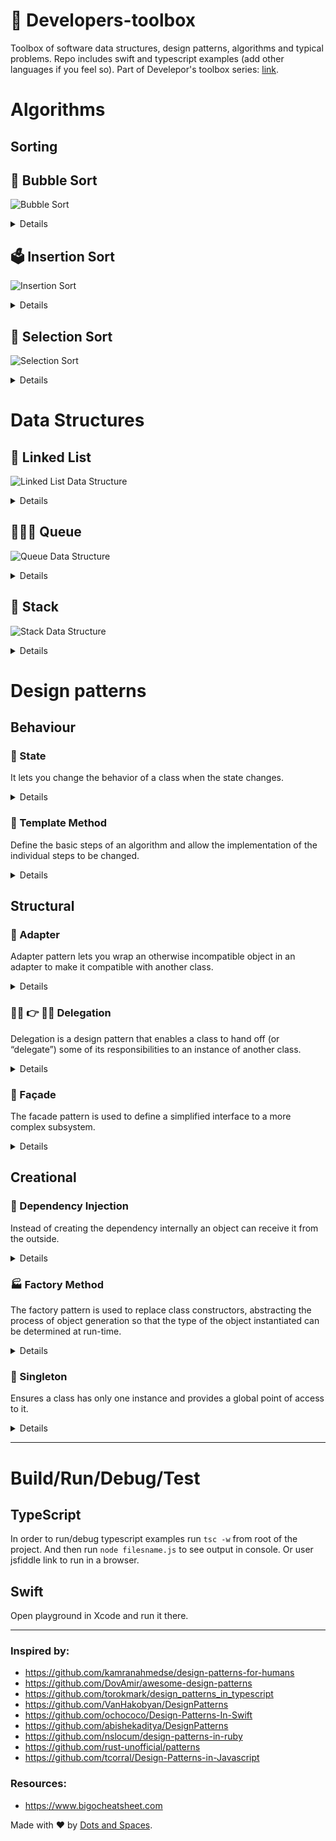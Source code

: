 # 🧰 Developers-toolbox
Toolbox of software data structures, design patterns, algorithms and typical problems. Repo includes swift and typescript examples (add other languages if you feel so). Part of Develepor's toolbox series: [link](https://medium.com/dots-and-spaces).

# Algorithms

## Sorting

## 🛁 Bubble Sort

![Bubble Sort](https://upload.wikimedia.org/wikipedia/commons/c/c8/Bubble-sort-example-300px.gif "Bubble Sort")

<details>

[Wikipedia says](https://en.wikipedia.org/wiki/Bubble_sort):
> Bubble sort, sometimes referred to as sinking sort, is a simple sorting algorithm that repeatedly steps through the list, compares adjacent elements and swaps them if they are in the wrong order. The pass through the list is repeated until the list is sorted. The algorithm, which is a comparison sort, is named for the way smaller or larger elements "bubble" to the top of the list. Although the algorithm is simple, it is too slow and impractical for most problems even when compared to insertion sort. Bubble sort can be practical if the input is in mostly sorted order with some out-of-order elements nearly in position.

| Algorithm     | Time Complexity |         |           | Space Complexity |
|               | Best            | Average | Worst     | Worst            |
| ------------- |----------------:| -------:|----------:|-----------------:|
| Bubble Sort   | Θ(n)            | Θ(n^2)  | Θ(n^2)    | Θ(1        )     |

### Swift

**Example:**
```swift
func bubbleSort(numbers: [Int]) -> [Int] {
    var sortedNumbers = numbers

    for i in 0..<sortedNumbers.count {
        for j in 1..<sortedNumbers.count-i {
            if sortedNumbers[j - 1] > sortedNumbers[j] {
                sortedNumbers.swapAt(j - 1, j)
            }
        }
    }

    return sortedNumbers
}

let numbers = [5, 15, 14, 1, 26, 0, 99]
print(bubbleSort(numbers: numbers))
```

#### Output:
```
[0, 1, 5, 14, 15, 26, 99]
```

### TypeScript
**Example:**
[jsfiddle link](https://jsfiddle.net/5nfo4ugt/)

```typescript
function bubbleSort(numbers: number[]): number[] {
    let sortedNumbers = numbers;

    for (let i = 0; i < sortedNumbers.length; i++) {
        for (let j = 1; j < sortedNumbers.length; j++) {
            if (sortedNumbers[j - 1] > sortedNumbers[j]) {
                const temp = sortedNumbers[j - 1];
                sortedNumbers[j - 1] = sortedNumbers[j];
                sortedNumbers[j] = temp;
            }
        }
    }

    return sortedNumbers;
}

const numbers = [5, 15, 14, 1, 26, 0, 99]
console.log(bubbleSort(numbers));
```

#### Output:
```
[ 0, 1, 5, 14, 15, 26, 99 ]
```

</details>

## 🗳️ Insertion Sort

![Insertion Sort](https://upload.wikimedia.org/wikipedia/commons/0/0f/Insertion-sort-example-300px.gif "Insertion Sort")

<details>

[Wikipedia says](https://en.wikipedia.org/wiki/Insertion_sort):
> Insertion sort is a simple sorting algorithm that is relatively efficient for small lists and mostly sorted lists, and is often used as part of more sophisticated algorithms. It works by taking elements from the list one by one and inserting them in their correct position into a new sorted list similar to how we put money in out wallet. In arrays, the new list and the remaining elements can share the array's space, but insertion is expensive, requiring shifting all following elements over by one. Shellsort (see below) is a variant of insertion sort that is more efficient for larger lists.

| Algorithm      | Time Complexity |          |           | Space Complexity |
|                | Best            | Average  | Worst     | Worst            |
| -------------- |----------------:| --------:|----------:|-----------------:|
| Insertion Sort | Ω(n)            | Θ(n^2)   | Θ(n^2)    | Θ(1        )     |

### Swift

**Example:**
```swift
func insertionSort(numbers: [Int]) -> [Int] {
    var sortedNumbers = numbers

    for i in 0..<sortedNumbers.count {
        let val = sortedNumbers[i]

        for j in 0..<i {
            if sortedNumbers[j] > sortedNumbers[i] {
                sortedNumbers.remove(at: i)
                sortedNumbers.insert(val, at: j)
            }
        }
    }

    return sortedNumbers
}

let numbers = [5, 15, 14, 1, 26, 0, 99]

print(insertionSort(numbers: numbers))
```

#### Output:
```
[0, 1, 5, 14, 15, 26, 99]
```

### TypeScript
**Example:**
[jsfiddle link](https://jsfiddle.net/1gj3bd87/)

```typescript
function insertionSort(numbers: number[]): number[] {
    let sortedNumbers = numbers;

    for (let i = 1; i < sortedNumbers.length; i++) {
        let value = sortedNumbers[i];
        let position = i;

        while(position > 0 && sortedNumbers[position - 1] > value) {
            numbers[position] = numbers[position - 1];
            position -= 1;
        }

        numbers[position] = value;
    }

    return sortedNumbers;
}

const unsortedArray = [5, 15, 14, 1, 26, 0, 99];
console.log(insertionSort(unsortedArray));
```

#### Output:
```
[ 0, 1, 5, 14, 15, 26, 99 ]
```

</details>

## 🔘 Selection Sort

![Selection Sort](https://upload.wikimedia.org/wikipedia/commons/9/94/Selection-Sort-Animation.gif "Selection Sort")

<details>

[Wikipedia says](https://en.wikipedia.org/wiki/Selection_sort):
> Selection sort is an in-place comparison sort. It has O(n2) complexity, making it inefficient on large lists, and generally performs worse than the similar insertion sort. Selection sort is noted for its simplicity, and also has performance advantages over more complicated algorithms in certain situations.

> The algorithm finds the minimum value, swaps it with the value in the first position, and repeats these steps for the remainder of the list. It does no more than n swaps, and thus is useful where swapping is very expensive.

| Algorithm      | Time Complexity |         |           | Space Complexity |
|                | Best            | Average | Worst     | Worst            |
| -------------- |----------------:| -------:|----------:|-----------------:|
| Selection sort | Ω(n^2)          | Θ(n^2)  | Θ(n^2)    | Θ(1        )     |

### Swift

**Example:**
```swift
func selectionSort(numbers: [Int]) -> [Int] {
    var sortedNumbers = numbers

    for i in 0..<sortedNumbers.count-1 {
        var minIndex = i
        for j in i..<sortedNumbers.count {
            if sortedNumbers[j] < sortedNumbers[minIndex] {
                minIndex = j
            }
        }

        let temp = sortedNumbers[minIndex]
        sortedNumbers[minIndex] = sortedNumbers[i]
        sortedNumbers[i] = temp
    }

    return sortedNumbers
}

let numbers = [5, 15, 14, 1, 26, 0, 99]

print(selectionSort(numbers: numbers))
```

#### Output:
```
[0, 1, 5, 14, 15, 26, 99]
```

### TypeScript
**Example:**
[jsfiddle link](https://jsfiddle.net/oe2cm1fn/)

```typescript
function selectionSort(numbers: number[]): number[] {
    let sortedNumbers = numbers;

    for (let i = 0; i < sortedNumbers.length - 1; i++) {
        let minValueIndex = i;

        for (let j = i + 1; j < sortedNumbers.length; j++) {
            if (sortedNumbers[j] < sortedNumbers[minValueIndex]) {
                minValueIndex = j;
            }
        }
            const temp = sortedNumbers[minValueIndex];
            sortedNumbers[minValueIndex] = sortedNumbers[i];
            sortedNumbers[i] = temp;
    }

    return sortedNumbers;
}

const unsortedArray = [5, 15, 14, 1, 26, 0, 99];
console.log(selectionSort(unsortedArray));
```

#### Output:
```
[ 0, 1, 5, 14, 15, 26, 99 ]
```

</details>


# Data Structures
## 🔗 Linked List

![Linked List Data Structure](https://upload.wikimedia.org/wikipedia/commons/thumb/6/6d/Singly-linked-list.svg/408px-Singly-linked-list.svg.png "Linked List Data Structure")

<details>

[Wikipedia says](https://en.wikipedia.org/wiki/Linked_list):
> In computer science, a Linked list is a linear collection of data elements, whose order is not given by their physical placement in memory. Instead, each element points to the next. It is a data structure consisting of a collection of nodes which together represent a sequence. In its most basic form, each node contains: data, and a reference (in other words, a link) to the next node in the sequence. This structure allows for efficient insertion or removal of elements from any position in the sequence during iteration

| Data Structure     | Time Complexity |        |           |          |        |         |           |          | Space Complexity |
| ------------------ |----------------:| ------:|----------:|---------:|-------:|--------:|----------:|---------:|-----------------:|
|                    | Average         |        |           |          | Worst  |         |           |          | Worst            |
|                    | Access          | Search | Insertion | Deletion | Access | Search  | Insertion | Deletion |                  |
| Singly-Linked List | Θ(n)            | Θ(n)   | Θ(1)      | Θ(1)     | O(n)   | O(n)    | O(1)      | O(1)     | O(n)             |
| Doubly-Linked List | Θ(n)            | Θ(n)   | Θ(1)      | Θ(1)     | O(n)   | O(n)    | O(1)      | O(1)     | O(n)             |

### Real world example
> Consider the history section of web browsers, where it creates a linked list of web-pages visited, so that when you check history (traversal of a list) or press back button, the previous node's data is fetched.

> Another real life example could a be queue/line of persons standing for food in mess, insertion is done at one end and deletion at other. And these operations happen frequent. dynamic queues / stacks are efficiently implemented using linked lists.

### Swift

**Example:**
```swift
class Node {
    var value: Int?
    var next: Node?
}

class LinkedList {
    var head: Node?

    func insert(value: Int) {
        print("Inserting: \(value)")

        if var iteratingHead = self.head {
            while(iteratingHead.next != nil) {
                iteratingHead = iteratingHead.next!
            }

            iteratingHead.next = Node()
            iteratingHead.next?.value = value
        }
        else {
            self.head = Node()
            self.head?.value = value
        }
    }

    func remove(value: Int) {
        print("Removing: \(value)")

        if var iteratingHead = self.head {
            var lastNode = self.head!
            while(iteratingHead.value != value && iteratingHead.next != nil) {
                lastNode = iteratingHead
                iteratingHead = iteratingHead.next!
            }

            if iteratingHead.value == value {
                if iteratingHead.next != nil {
                    lastNode.value = nil
                    lastNode.next = iteratingHead.next
                }
                else {
                    lastNode.next = nil
                }
            }
        }
        else {
            print("It looks like list is not initilezed yet.")
        }
    }

    func printAll() {
        print("Printing values:")

        if var iteratingHead = head {
            while(iteratingHead.next != nil) {
                print(iteratingHead.value ?? 0)

                iteratingHead = iteratingHead.next!
            }

            print(iteratingHead.value ?? 0)
        } else {
            print("List is empty.")
        }

        print("---")
    }
}

var list = LinkedList()
list.printAll()

list.insert(value: 22)
list.insert(value: 33)
list.insert(value: 44)
list.insert(value: 55)
list.insert(value: 66)

list.printAll()

list.remove(value: 33)
list.remove(value: 66)

list.printAll()

list.remove(value: 22)
list.remove(value: 44)
list.remove(value: 55)
list.remove(value: 66)

list.printAll()

```

#### Output:
```
Printing values:
List is empty.
---
Inserting: 22
Inserting: 33
Inserting: 44
Inserting: 55
Inserting: 66
Printing values:
22
33
44
55
66
---
Removing: 33
Removing: 66
Printing values:
44
55
66
---
Removing: 22
Removing: 44
Removing: 55
Removing: 66
Printing values:
---
```

### TypeScript
**Example:**
[jsfiddle link](https://jsfiddle.net/Lvxj67hz/)

```typescript
class LinkedListNode {
    public value: number;
    public next: LinkedListNode;
}

class LinkedList {
    public head: LinkedListNode;

    public insert(value: number): void {
        console.log(`Inserting: ${value}`);

        let iteratingHead = this.head;

        if (iteratingHead != null) {
            while (iteratingHead.next != null) {
                iteratingHead = iteratingHead.next;
            }

            iteratingHead.next = new LinkedListNode();
            iteratingHead.next.value = value;
        } else {
            this.head = new LinkedListNode();
            this.head.value = value;
        }
    }

    public remove(value: number): void {
        console.log(`Removing: ${value}`);

        let iteratingHead = this.head;

        if (iteratingHead != null) {
            let lastNode = iteratingHead;

            while (iteratingHead.next != null && iteratingHead.next.value === value) {
                lastNode = iteratingHead;
                iteratingHead = iteratingHead.next;
            }

            if (iteratingHead.value === value) {
                if (iteratingHead.next != null) {
                    lastNode.value = null;
                    lastNode.next = iteratingHead.next;
                } else {
                    lastNode.next = null;
                }
            }
        } else {
            console.log("It looks like list is not initilezed yet.");
        }
    }

    public printAll(): void {
        console.log("Printing values:");

        let iteratingHead = this.head;

        if (iteratingHead != null) {
            while (iteratingHead.next != null) {
                if (iteratingHead.value != null) {
                    console.log(iteratingHead.value);
                }

                iteratingHead = iteratingHead.next;
            }

            if (iteratingHead.value != null) {
                console.log(iteratingHead.value);
            }
        } else {
            console.log("List is empty.");
        }

        console.log("---");
    }
}

const list = new LinkedList();
list.printAll();

list.insert(22);
list.insert(33);
list.insert(44);
list.insert(55);
list.insert(66);

list.printAll();

list.remove(33);
list.remove(66);

list.printAll();

list.remove(22);
list.remove(44);
list.remove(55);
list.remove(66);

list.printAll();
```

#### Output:
```
Printing values:
List is empty.
---
Inserting: 22
Inserting: 33
Inserting: 44
Inserting: 55
Inserting: 66
Printing values:
22
33
44
55
66
---
Removing: 33
Removing: 66
Printing values:
44
55
66
---
Removing: 22
Removing: 44
Removing: 55
Removing: 66
Printing values:
---
```

</details>

## 🐜🐜🐜 Queue

![Queue Data Structure](https://upload.wikimedia.org/wikipedia/commons/thumb/5/52/Data_Queue.svg/300px-Data_Queue.svg.png "Queue Data Structure")

<details>

[Wikipedia says](https://en.wikipedia.org/wiki/Queue_(abstract_data_type)):
> In computer science, a queue is a collection in which the entities in the collection are kept in order and the principal (or only) operations on the collection are the addition of entities to the rear terminal position, known as enqueue, and removal of entities from the front terminal position, known as dequeue. This makes the queue a First-In-First-Out (FIFO) data structure. In a FIFO data structure, the first element added to the queue will be the first one to be removed. This is equivalent to the requirement that once a new element is added, all elements that were added before have to be removed before the new element can be removed. Often a peek or front operation is also entered, returning the value of the front element without dequeuing it. A queue is an example of a linear data structure, or more abstractly a sequential collection.

| Data Structure     | Time Complexity |        |           |          |        |         |           |          | Space Complexity |
| ------------------ |----------------:| ------:|----------:|---------:|-------:|--------:|----------:|---------:|-----------------:|
|                    | Average         |        |           |          | Worst  |         |           |          | Worst            |
|                    | Access          | Search | Insertion | Deletion | Access | Search  | Insertion | Deletion |                  |
| Queue                | Θ(n)          | Θ(n)   | Θ(1)      | Θ(1)     | O(n)   | O(n)    | O(1)      | O(1)     | O(n)             |

### Real world example
> Ticket counter line where people who come first will get his ticket first.

> Key press sequence in keyboard.

### Swift

**Example:**
```swift
import Foundation

class QNode {
    var value: Int?
    var next: QNode?
}

class Queue {
    var head: QNode?
    var tail: QNode?

    func enqueue(value: Int) {
        print("Enqueing: \(value)")

        let node = QNode()
        node.value = value

        if tail == nil && head == nil {
            head = node
            tail = node
        } else {
            tail?.next = node
            tail = node
        }

//        OR
//        if tail == nil {
//            tail = node
//
//            if head == nil {
//                head = tail
//            }
//        }
//        else {
//            tail?.next = node
//            tail = node
//        }
    }

    func dequeue() -> Int? {
        print("Dequeing")

        if let iteratingHead = head {
            head = iteratingHead.next

            if iteratingHead.next == nil {
                tail = nil
            }

            return iteratingHead.value
        }
        else {
            print("It looks like queue is not initilezed yet.")
            return nil
        }
    }

    func printAll() {
        print("Printing values:")

        if var iteratingHead = self.head {
            while iteratingHead.next != nil {
                print(iteratingHead.value ?? 0)
                iteratingHead = iteratingHead.next!
            }
            print(iteratingHead.value ?? 0)
        } else {
            print("Queue is empty.")
        }

        print("---")
    }
}

let q = Queue()
q.enqueue(value: 11)
q.enqueue(value: 22)
q.enqueue(value: 33)
q.enqueue(value: 44)
q.enqueue(value: 55)

q.printAll()

q.dequeue()
q.dequeue()

q.printAll()

q.dequeue()
q.dequeue()
q.dequeue()
q.dequeue()

q.printAll()
```

#### Output:
```
Enqueing: 11
Enqueing: 22
Enqueing: 33
Enqueing: 44
Enqueing: 55
Printing values:
11
22
33
44
55
---
Dequeing
Dequeing
Printing values:
33
44
55
---
Dequeing
Dequeing
Dequeing
Dequeing
It looks like queue is not initilezed yet.
Printing values:
Queue is empty.
---
```

### TypeScript
**Example:**
[jsfiddle link](https://jsfiddle.net/2u6xk3hz/)

```typescript
class QNode {
    public value: number;
    public next: QNode;
}

class Queue {
    public head: QNode;
    public tail: QNode;

    public enqueue(value: number): void {
        console.log(`Enqueing: ${value}`)

        const node = new QNode();
        node.value = value;

        if (this.tail == null && this.head == null) {
            this.head = node;
            this.tail = node;
        } else {
            this.tail.next = node;
            this.tail = node;
        }
    }

    public dequeue(): number {
        console.log("Dequeing");

        let iteratingHead = this.head;

        if (iteratingHead != null) {
            this.head = iteratingHead.next;

            if (iteratingHead.next == null) {
                this.tail = null;
            }

            return iteratingHead.value;
        } else {
            console.log("It looks like queue is not initilezed yet.");
            return 0;
        }
    }

    public printAll(): void {
        console.log("Printing values:");

        let iteratingHead = this.head;

        if (iteratingHead != null) {
            while (iteratingHead.next != null) {
                if (iteratingHead.value != null) {
                    console.log(iteratingHead.value);
                }

                iteratingHead = iteratingHead.next;
            }

            if (iteratingHead.value != null) {
                console.log(iteratingHead.value);
            }
        } else {
            console.log("Queue is empty.");
        }

        console.log("---");
    }
}

let q = new Queue();
q.enqueue(11);
q.enqueue(22);
q.enqueue(33);
q.enqueue(44);
q.enqueue(55);

q.printAll();

q.dequeue();
q.dequeue();

q.printAll();

q.dequeue();
q.dequeue();
q.dequeue();
q.dequeue();

q.printAll();
```

#### Output:
```
Enqueing: 11
Enqueing: 22
Enqueing: 33
Enqueing: 44
Enqueing: 55
Printing values:
11
22
33
44
55
---
Dequeing
Dequeing
Printing values:
33
44
55
---
Dequeing
Dequeing
Dequeing
Dequeing
It looks like queue is not initilezed yet.
Printing values:
Queue is empty.
---
```

</details>

## 🥞 Stack

![Stack Data Structure](https://upload.wikimedia.org/wikipedia/commons/thumb/b/b4/Lifo_stack.png/350px-Lifo_stack.png "Stack Data Structure")

<details>

[Wikipedia says](https://en.wikipedia.org/wiki/Stack_(abstract_data_type)):
> In computer science, a stack is an abstract data type that serves as a collection of elements, with two principal operations:
> - push, which adds an element to the collection, and
> - pop, which removes the most recently added element that was not yet removed.

> The order in which elements come off a stack gives rise to its alternative name, LIFO (last in, first out). Additionally, a peek operation may give access to the top without modifying the stack. The name "stack" for this type of structure comes from the analogy to a set of physical items stacked on top of each other, which makes it easy to take an item off the top of the stack, while getting to an item deeper in the stack may require taking off multiple other items first.

> Considered as a linear data structure, or more abstractly a sequential collection, the push and pop operations occur only at one end of the structure, referred to as the top of the stack. This makes it possible to implement a stack as a singly linked list and a pointer to the top element. A stack may be implemented to have a bounded capacity. If the stack is full and does not contain enough space to accept an entity to be pushed, the stack is then considered to be in an overflow state. The pop operation removes an item from the top of the stack.

| Data Structure     | Time Complexity |        |           |          |        |         |           |          | Space Complexity |
| ------------------ |----------------:| ------:|----------:|---------:|-------:|--------:|----------:|---------:|-----------------:|
|                    | Average         |        |           |          | Worst  |         |           |          | Worst            |
|                    | Access          | Search | Insertion | Deletion | Access | Search  | Insertion | Deletion |                  |
| Stack              | Θ(n)            | Θ(n)   | Θ(1)      | Θ(1)     | O(n)   | O(n)    | O(1)      | O(1)     | O(n)             |

### Real world example
> ?

### Swift

**Example:**
```swift
class Stack {
    var stackArray = [String]()

    func push(val: String) {
        self.stackArray.append(val)
    }

    func pop() -> String? {
        if self.stackArray.last != nil {
            return self.stackArray.removeLast()
        }
        else{
            return "Stack is empty."
        }
    }

    func printValues() {
        print(stackArray)
    }
}

let stack = Stack()
stack.push(val: "1")
stack.push(val: "2")
stack.push(val: "2")
stack.push(val: "2")
stack.push(val: "3")
stack.push(val: "2")
stack.push(val: "1")

stack.printValues()

print(stack.pop() as Any)
print(stack.pop() as Any)

stack.printValues()

print(stack.pop() as Any)
print(stack.pop() as Any)
print(stack.pop() as Any)
print(stack.pop() as Any)
print(stack.pop() as Any)
print(stack.pop() as Any)

```

#### Output:
```
["1", "2", "2", "2", "3", "2", "1"]
Optional("1")
Optional("2")
["1", "2", "2", "2", "3"]
Optional("3")
Optional("2")
Optional("2")
Optional("2")
Optional("1")
Optional("Stack is empty.")
```

### TypeScript
**Example:**
[jsfiddle link](https://jsfiddle.net/z40huejy/)

```typescript
class Stack {
    private stackArray: string[] = [];

    public push(val: string): void {
        this.stackArray.push(val);
    }

    public pop(): string {
        if (this.stackArray.length !== 0) {
            return this.stackArray.splice(this.stackArray.length-1, 1)[0];
        }
        else{
            return "Stack is empty";
        }
    }

    public printValues(): void {
        console.log(this.stackArray);
    }
}

let stack = new Stack();
stack.push("1");
stack.push("2");
stack.push("2");
stack.push("2");
stack.push("3");
stack.push("2");
stack.push("1");

stack.printValues();

console.log(stack.pop());
console.log(stack.pop());

stack.printValues();

console.log(stack.pop());
console.log(stack.pop());
console.log(stack.pop());
console.log(stack.pop());
console.log(stack.pop());
console.log(stack.pop());
```

#### Output:
```
[ '1', '2', '2', '2', '3', '2', '1' ]
1
2
[ '1', '2', '2', '2', '3' ]
3
2
2
2
1
Stack is empty
```

</details>

# Design patterns

## Behaviour

### 💢 State

It lets you change the behavior of a class when the state changes.

<details>

[Wikipedia says](https://en.wikipedia.org/wiki/State_pattern):
> The state pattern is a behavioral software design pattern that allows an object to alter its behavior when its internal state changes. This pattern is close to the concept of finite-state machines. The state pattern can be interpreted as a strategy pattern, which is able to switch a strategy through invocations of methods defined in the pattern's interface.

#### Real world example
> Imagine you are using some drawing application, you choose the paint brush to draw. Now the brush changes its behavior based on the selected color i.e. if you have chosen red color it will draw in red, if blue then it will be in blue etc.

#### Demo example
> Authorization system that depending on the state will have user as authorized or unauthorized.

##### Swift
```swift
final class Context {
    private var state: State = UnauthorizedState()

    var isAuthorized: Bool {
        get {
            return state.isAuthorized(context: self)
        }
    }

    var userId: String? {
        get {
            return state.userId(context: self)
        }
    }

    func changeStateToAuthorized(userId: String) {
        state = AuthorizedState(userId: userId)
    }

    func changeStateToUnauthorized() {
        state = UnauthorizedState()
    }

    func printAuthorizationStatus() {
        print("Is user authorized: \(userContext.isAuthorized). User id is: \(String(describing: userContext.userId)).")
    }
}

protocol State {
    func isAuthorized(context: Context) -> Bool
    func userId(context: Context) -> String?
}

class UnauthorizedState: State {
    func isAuthorized(context: Context) -> Bool {
        return false
    }

    func userId(context: Context) -> String? {
        return nil
    }
}

class AuthorizedState: State {
    let userId: String

    init(userId: String) {
        self.userId = userId
    }

    func isAuthorized(context: Context) -> Bool {
        return true
    }

    func userId(context: Context) -> String? {
        return userId
    }
}

let userContext = Context()
// initial state
userContext.printAuthorizationStatus()

// authorizing as admin
userContext.changeStateToAuthorized(userId: "admin")

// now logged in as "admin"
userContext.printAuthorizationStatus()

// unauthorizing
userContext.changeStateToUnauthorized()

// now logged out
userContext.printAuthorizationStatus()

```
##### Output:
```
Is user authorized: false. User id is: nil.
Is user authorized: true. User id is: Optional("admin").
Is user authorized: false. User id is: nil.
```

#### TypeScript
[jsfiddle link](https://jsfiddle.net/oksdv734/)
```typescript
class Context {
    private state: State = new UnauthorizedState();

    private _isAuthorized: boolean;

    get isAuthorized(): boolean {
        return this.state.isAuthorized(this);
    }

    private _userId: string;

    get userId(): string {
        return this.state.getUserId(this);
    }

    public changeStateToAuthorized(userId: string) {
        this.state = new AuthorizedState(userId);
    }

    public changeStateToUnauthorized() {
        this.state = new UnauthorizedState();
    }

    public printAuthorizationStatus() {
        console.log(`Is user authorized: ${this.isAuthorized}. User id is: ${this.userId}.`);
    }
}

interface State {
    isAuthorized(context: Context): boolean;
    getUserId(context: Context): string;
}

class UnauthorizedState implements State {
    public isAuthorized(context: Context): boolean {
        return false;
    }

    public getUserId(context: Context): string {
        return `nil`;
    }
}

class AuthorizedState implements State {
    private userId: string;

    constructor(userId: string) {
        this.userId = userId
    }

    public isAuthorized(context: Context): boolean {
        return true;
    }

    public getUserId(context: Context): string {
        return this.userId;
    }
}

let userContext = new Context();
// initial state
userContext.printAuthorizationStatus();

// authorizing as admin
userContext.changeStateToAuthorized("admin");

// now logged in as "admin"
userContext.printAuthorizationStatus();

// unauthorizing
userContext.changeStateToUnauthorized();

// now logged out
userContext.printAuthorizationStatus();
```
##### Output:
```
Is user authorized: false. User id is: nil.
Is user authorized: true. User id is: admin.
Is user authorized: false. User id is: nil.
```

</details>

### 📒 Template Method

Define the basic steps of an algorithm and allow the implementation of the individual steps to be changed.

<details>

[Wikipedia says](https://en.wikipedia.org/wiki/Template_method_pattern):
> The template method is a method in a superclass, usually an abstract superclass, and defines the skeleton of an operation in terms of a number of high-level steps. These steps are themselves implemented by additional helper methods in the same class as the template method. The helper methods may be either abstract methods, for which case subclasses are required to provide concrete implementations, or hook methods, which have empty bodies in the superclass. Subclasses can (but are not required to) customize the operation by overriding the hook methods. The intent of the template method is to define the overall structure of the operation, while allowing subclasses to refine, or redefine, certain steps.

#### Real world example
> Suppose we are getting some house built. The steps for building might look like: Prepare the base of house -> Build the walls ->  Add roof ->  Add other floors.

#### Demo example
> A flag drawing application: where skeleton class knows how abstractly to draw a 3 color flags, and subclasses know detailed line drawing implementation.

##### Swift
```swift
// Define a template method that contains a skeleton of some algorithm, composed of calls to (usually) primitive operations.
protocol TreeColorFlag {

    // The template method defines the skeleton of an algorithm.
    func draw()

    // These operations have to be implemented in subclasses.
    func drawFirstPart()
    func drawSecondPart()
    func drawThirdPart()
}

extension TreeColorFlag {

    func draw() {
        log(message: "Starting drawing")
        drawFirstPart();
        log(message: "First part is done.")
        drawSecondPart();
        log(message: "Second part is done.")
        drawThirdPart();
        log(message: "Third part is done.")
    }

    func log(message: String) {
        print(message)
    }

    func drawFirstPart() {
        fatalError("Subclass must implement drawFirstPart")
    }

    func drawSecondPart() {
        fatalError("Subclass must implement drawSecondPart")
    }

    func drawThirdPart() {
        fatalError("Subclass must implement drawThirdPart")
    }
}

// Concrete classes have to implement all needed operations of the base
// class. They can also override some operations with a default implementation.
class FrenchFlag: TreeColorFlag {
    func drawFirstPart() {
        print("FrenchFlag says: Implemented Operation1")
    }

    func drawSecondPart() {
        print("FrenchFlag says: Implemented drawSecondPart")
    }

    func drawThirdPart() {
        print("FrenchFlag says: Implemented drawThirdPart")
    }
}

class GermanFlag: TreeColorFlag {
    func drawFirstPart() {
        print("FrenchFlag says: Implemented Operation1")
    }

    func drawSecondPart() {
        print("FrenchFlag says: Implemented drawSecondPart")
    }

    func drawThirdPart() {
        print("FrenchFlag says: Implemented drawThirdPart")
    }
}

print("Drawing French 🇫🇷 flag")
FrenchFlag().draw()

print("Drawing German 🇩🇪 flag")
GermanFlag().draw()
```

##### Output:
```
Drawing French 🇫🇷 flag
Starting drawing
FrenchFlag says: Implemented Operation1
First part is done.
FrenchFlag says: Implemented drawSecondPart
Second part is done.
FrenchFlag says: Implemented drawThirdPart
Third part is done.
Drawing German 🇩🇪 flag
Starting drawing
FrenchFlag says: Implemented Operation1
First part is done.
FrenchFlag says: Implemented drawSecondPart
Second part is done.
FrenchFlag says: Implemented drawThirdPart
Third part is done.
```

#### TypeScript
[jsfiddle link](https://jsfiddle.net/vwz4ca3y/)
```typescript
// Define a template method that contains a skeleton of some algorithm, composed of calls to (usually) primitive operations.
class TreeColorFlag {

    // The template method defines the skeleton of an algorithm.
    draw(): void {
        this.log("Starting drawing");

        this.drawFirstPart();
        this.log("First part is done.");

        this.drawSecondPart();
        this.log("Second part is done.");

        this.drawThirdPart();
        this.log("Third part is done.");
    }

    log(message: String): void {
        console.log(message);
    }

    // These operations have to be implemented in subclasses.
    drawFirstPart(): void {
        throw new Error("Subclass must implement drawFirstPart");
    }

    drawSecondPart(): void {
        throw new Error("Subclass must implement drawSecondPart");
    }

    drawThirdPart(): void {
        throw new Error("Subclass must implement drawThirdPart");
    }
}

// Concrete classes have to implement all needed operations of the base
// class. They can also override some operations with a default implementation.
class FrenchFlag extends TreeColorFlag {
    drawFirstPart(): void {
        console.log("FrenchFlag says: Implemented Operation1")
    }

    drawSecondPart(): void {
        console.log("FrenchFlag says: Implemented drawSecondPart")
    }

    drawThirdPart(): void {
        console.log("FrenchFlag says: Implemented drawThirdPart")
    }
}

class GermanFlag extends TreeColorFlag {
    drawFirstPart(): void {
        console.log("FrenchFlag says: Implemented Operation1")
    }

    drawSecondPart(): void {
        console.log("FrenchFlag says: Implemented drawSecondPart")
    }

    drawThirdPart(): void {
        console.log("FrenchFlag says: Implemented drawThirdPart")
    }
}

console.log("Drawing French 🇫🇷 flag");
new FrenchFlag().draw();

console.log("Drawing German 🇩🇪 flag");
new GermanFlag().draw();
```
##### Output:
```
Drawing French 🇫🇷 flag
Starting drawing
FrenchFlag says: Implemented Operation1
First part is done.
FrenchFlag says: Implemented drawSecondPart
Second part is done.
FrenchFlag says: Implemented drawThirdPart
Third part is done.
Drawing German 🇩🇪 flag
Starting drawing
FrenchFlag says: Implemented Operation1
First part is done.
FrenchFlag says: Implemented drawSecondPart
Second part is done.
FrenchFlag says: Implemented drawThirdPart
Third part is done.
```

</details>

## Structural

### 🔌 Adapter
Adapter pattern lets you wrap an otherwise incompatible object in an adapter to make it compatible with another class.

<details>

[Wikipedia says](https://en.wikipedia.org/wiki/Adapter_pattern):
> In software engineering, the adapter pattern is a software design pattern that allows the interface of an existing class to be used as another interface. It is often used to make existing classes work with others without modifying their source code.

#### Real world example
> Consider that you have some pictures in your memory card and you need to transfer them to your computer. In order to transfer them you need some kind of adapter that is compatible with your computer ports so that you can attach memory card to your computer. In this case card reader is an adapter.

> Yet another example would be a translator translating words spoken by one person to another

#### Demo example
> Power adapter: a two pronged legged US plug can't be connected to an EU outlet, it needs to use a power adapter.

##### Swift
```swift
// Adaptee: SocketDenmark contains some useful behavior, but it is incompatible
// with the existing LaptopUS. The SocketDenmark needs some adaptation before the
// LaptopUS can use it.
// 🇩🇰 socket
class SocketDenmark {
    public func forbinde() { //connect in Danish
        print("Adapee: Forbundet.") // connected in Danish
    }
}

// Target: SocketUS defines the domain-specific implementation.
class SocketUS {
    func connect() {
        print("Target: Connected.")
    }
}

/// Adapter: makes SocketDenmark compatible with the SocketUS.
// 🇺🇸 plug to 🇩🇰 socket adapter.
class Adapter: SocketUS {
    private var SocketDenmark: SocketDenmark

    init(_ SocketDenmark: SocketDenmark) {
        self.SocketDenmark = SocketDenmark
    }

    override func connect() {
        print("Adapter: Connecting...")
        SocketDenmark.forbinde()
        print("Adapter: Connected.")
    }
}

// Client: uses Adapter.
// Laptop with 🇺🇸 plug
class LaptopUS {
    static func connectUSPlugToElectricity(socket: SocketUS) {
        print(socket.connect())
    }
}

LaptopUS.connectUSPlugToElectricity(socket: SocketUS())
LaptopUS.connectUSPlugToElectricity(socket: Adapter(SocketDenmark()))
```
##### Output:
```
Target: Connected.

Adapter: Connecting...
Adapee: Forbundet.
Adapter: Connected.
```

#### TypeScript
[jsfiddle link](https://jsfiddle.net/skrLme5w/)
```typescript
// Adaptee: SocketDenmark contains some useful behavior, but it is incompatible
// with the existing LaptopUS. The SocketDenmark needs some adaptation before the
// LaptopUS can use it.
// 🇩🇰 socket
class SocketDenmark {
    public forbinde(): void { //connect in Danish
        console.log("Adapee: Forbundet."); // connected in Danish
    }
}

// Target: SocketUS defines the domain-specific implementation.
class SocketUS {
    public connect(): void {
        console.log("Target: Connected.");
    }
}

/// Adapter: makes SocketDenmark compatible with the SocketUS.
// 🇺🇸 plug to 🇩🇰 socket adapter.
class Adapter extends SocketUS {
    private adaptee: SocketDenmark;

    constructor(adaptee: SocketDenmark) {
        super();

        this.adaptee = adaptee;
    }

    public connect(): void {
        console.log("Adapter: Connecting...");
        this.adaptee.forbinde();
        console.log("Adapter: Connected.");
    }
}

// Client: uses Adapter.
// Laptop with 🇺🇸 plug
class LaptopUS {
    static connectUSPlugToElectricity(socket: SocketUS): void {
        console.log(socket.connect());
    }
}

LaptopUS.connectUSPlugToElectricity(new SocketUS());
LaptopUS.connectUSPlugToElectricity(new Adapter(new SocketDenmark()));
```
##### Output:
```
Target: Connected.

Adapter: Connecting...
Adapee: Forbundet.
Adapter: Connected.
```

</details>

### 👩‍💼 👉 👷🔨 Delegation
Delegation is a design pattern that enables a class to hand off (or “delegate”) some of its responsibilities to an instance of another class.

<details>

[Wikipedia says](https://en.wikipedia.org/wiki/Delegation_pattern):
> In delegation, an object handles a request by delegating to a second object (the delegate). The delegate is a helper object, but with the original context. With language-level support for delegation, this is done implicitly by having self in the delegate refer to the original (sending) object, not the delegate (receiving object). In the delegate pattern, this is instead accomplished by explicitly passing the original object to the delegate, as an argument to a method. Note that "delegation" is often used loosely to refer to the distinct concept of forwarding, where the sending object simply uses the corresponding member on the receiving object, evaluated in the context of the receiving object, not the original object.

#### Demo example
> Cookie shop should sell cookies, where Bakery should bake cookies.

##### Swift
```swift
struct Cookie {
    var size = 5
    var hasChocolateChips = false
}

// Setup delegate protocol
protocol BakeryDelegate {
    func bakeCookies(cookie: Cookie)
}

// Implementation of the delegation
class Bakery: BakeryDelegate {
    func bakeCookies(cookie: Cookie) {
        print("Yay! A new cookie was baked, with size \(cookie.size).")
    }
}

class CookieShop {
    var delegate: BakeryDelegate

    init(delegate: BakeryDelegate) {
        self.delegate = delegate
    }

    func buy(cookies: Int) {
        var cookie = Cookie()
        cookie.size = cookies
        cookie.hasChocolateChips = true

        delegate.bakeCookies(cookie: cookie)
    }
}

let bakery = Bakery()
let shop = CookieShop(delegate: bakery)

shop.buy(cookies: 6)
```

##### Output:
```
Yay! A new cookie was baked, with size 6.
```

#### TypeScript
[jsfiddle link](https://jsfiddle.net/vs78pcx5/1/)
```typescript
class Cookie {
    public size = 5;
    public hasChocolateChips = false;
}

// Setup delegate interface
interface BakeryDelegate {
    bakeCookies(cookie: Cookie): void;
}

// Implementation of the delegation
class Bakery implements BakeryDelegate {
    bakeCookies(cookie: Cookie): void {
        console.log(`Yay! A new cookie was baked, with size ${cookie.size}.`);
    }
}

class CookieShop {
    constructor(private delegate: BakeryDelegate) {
    }

    buy(cookies: number): void {
        const cookie = new Cookie();
        cookie.size = cookies;
        cookie.hasChocolateChips = true;

        this.delegate.bakeCookies(cookie);
    }
}

const bakery = new Bakery();
const shop = new CookieShop(bakery);

shop.buy(6);
```

##### Output:
```
Yay! A new cookie was baked, with size 6.
```

</details>

### 🎁 Façade
The facade pattern is used to define a simplified interface to a more complex subsystem.

<details>

[Wikipedia says](https://en.wikipedia.org/wiki/Facade_pattern):
> Provide a unified interface to a set of interfaces in a subsystem. Facade defines a higher-level interface that makes the subsystem easier to use.

##### Swift
```swift
final class SystemA {
    public func veryBigMethod() {
        print("veryBigMethod of SystemA");
    }
}

final class SystemB {
    public func veryImportantMethod() {
        print("veryImportantMethod of SystemB");
    }
}

final class SystemC {
    public func veryDifficultMethod() {
        print("veryDifficultMethod of SystemC");
    }
}

class Facade {
    private let a = SystemA()
    private let b = SystemB()
    private let c = SystemC()

    public func runBigAndImportantStuff() {
        print("-- runBigAndImportantStuff started --")
        self.a.veryBigMethod()
        self.b.veryImportantMethod()
        print("-- runBigAndImportantStuff is done --")
    }

    public func  runBigAndDifficultStuff() {
        print("-- runBigAndDifficultStuff started --")
        self.a.veryBigMethod()
        self.c.veryDifficultMethod()
        print("-- runBigAndDifficultStuff is done --")
    }
}

let facade = Facade()
facade.runBigAndImportantStuff()
facade.runBigAndDifficultStuff()
```
##### Output:
```
-- runBigAndImportantStuff started --
veryBigMethod of SystemA
veryImportantMethod of SystemB
-- runBigAndImportantStuff is done --

-- runBigAndDifficultStuff started --
veryBigMethod of SystemA
veryDifficultMethod of SystemC
-- runBigAndDifficultStuff is done --

```

#### TypeScript
[jsfiddle link](https://jsfiddle.net/L06utyb8/)
```typescript
namespace FacadePattern {
    export class SystemA {
        public veryBigMethod(): void {
            console.log("veryBigMethod of SystemA");
        }
    }

    export class SystemB {
        public veryImportantMethod(): void {
            console.log("veryImportantMethod of SystemB");
        }
    }

    export class SystemC {
        public veryDifficultMethod(): void {
            console.log("veryDifficultMethod of SystemC");
        }
    }

    export class Facade {
        private a = new SystemA();
        private b = new SystemB();
        private c = new SystemC();

        public runBigAndImportantStuff(): void {
            console.log(`-- runBigAndImportantStuff started --`);
            this.a.veryBigMethod();
            this.b.veryImportantMethod();
            console.log(`-- runBigAndImportantStuff is done --`);
        }

        public runBigAndDifficultStuff(): void {
            console.log(`-- runBigAndDifficultStuff started --`);
            this.a.veryBigMethod();
            this.c.veryDifficultMethod();
            console.log(`-- runBigAndDifficultStuff is done --`);
        }
    }
}

const facade = new FacadePattern.Facade();
facade.runBigAndImportantStuff();
facade.runBigAndDifficultStuff();
```
##### Output:
```
-- runBigAndImportantStuff started --
veryBigMethod of SystemA
veryImportantMethod of SystemB
-- runBigAndImportantStuff is done --

-- runBigAndDifficultStuff started --
veryBigMethod of SystemA
veryDifficultMethod of SystemC
-- runBigAndDifficultStuff is done --
```

</details>

## Creational

### 💉 Dependency Injection

Instead of creating the dependency internally an object can receive it from the outside.

<details>

[Wikipedia says](https://en.wikipedia.org/wiki/Dependency_injection):
> In software engineering, dependency injection is a technique whereby one object supplies the dependencies of another object. A "dependency" is an object that can be used, for example as a service. Instead of a client specifying which service it will use, something tells the client what service to use. The "injection" refers to the passing of a dependency (a service) into the object (a client) that would use it. The service is made part of the client's state. Passing the service to the client, rather than allowing a client to build or find the service, is the fundamental requirement of the pattern.
> The intent behind dependency injection is to achieve Separation of Concerns of construction and use of objects. This can increase readability and code reuse.

#### Demo example
> Consider the case of of creation of a car with different engines.

#### Swift

**Example:**
```swift
protocol Propulsion {
    func move()
}

class Vehicle {
    private let engine: Propulsion

    init(engine: Propulsion) {
        self.engine = engine
    }

    func forward() {
        engine.move()
    }
}

class RaceCarEngine: Propulsion {
    func move() {
        print("Vrrrooooommm!!")
    }
}

class RocketEngine: Propulsion {
    func move() {
        print("3-2-1... LIFT OFF!!!")
    }
}

let raceCarEngine = RaceCarEngine()
let car = Vehicle(engine: raceCarEngine)
car.forward()

let rocketEngine = RocketEngine()
let car2 = Vehicle(engine: rocketEngine)
car2.forward()
```

##### Output:
```
Vrrrooooommm!!
3-2-1... LIFT OFF!!!
```

#### TypeScript
**Example:**
[jsfiddle link](https://jsfiddle.net/59vgLrtc/)

```typescript
interface Propulsion {
    move(): void;
}

class Vehicle {
    constructor(private engine: Propulsion) {
    }

    forward(): void {
        this.engine.move();
    }
}

class RaceCarEngine implements Propulsion {
    move(): void {
        console.log("Vrrrooooommm!!");
    }
}

class RocketEngine implements Propulsion {
    move(): void {
        console.log("3-2-1... LIFT OFF!!!");
    }
}

const raceCarEngine = new RaceCarEngine();
const car = new Vehicle(raceCarEngine);
car.forward();

const rocketEngine = new RocketEngine();
const car2 = new Vehicle(rocketEngine);
car2.forward();
```

##### Output:
```
Vrrrooooommm!!
3-2-1... LIFT OFF!!!
```

</details>

### 🏭 Factory Method
The factory pattern is used to replace class constructors, abstracting the process of object generation so that the type of the object instantiated can be determined at run-time.

<details>

[Wikipedia says](https://en.wikipedia.org/wiki/Factory_method_pattern):
> In class-based programming, the factory method pattern is a creational pattern that uses factory methods to deal with the problem of creating objects without having to specify the exact class of the object that will be created. This is done by creating objects by calling a factory method—either specified in an interface and implemented by child classes, or implemented in a base class and optionally overridden by derived classes—rather than by calling a constructor.

#### Demo example
> Consider the case of currency creation. Where we want to create a currency object depending on the country.

#### Swift

**Example:**
```swift
enum Country {
    case italy, spain, denmark, ukraine, usa
}

protocol Currency {
    func getFlag() -> String
    func getSymbol() -> String
}

// Defining currencies based on protocol
class Euro: Currency {
    func getFlag() -> String {
        return "🇪🇺"
    }

    func getSymbol() -> String {
        return "€"
    }
}

class Krona: Currency {
    func getFlag() -> String {
        return "🇩🇰"
    }

    func getSymbol() -> String {
        return "DKK"
    }
}

class Hryvnia: Currency {
    func getFlag() -> String {
        return "🇺🇦"
    }

    func getSymbol() -> String {
        return "₴"
    }
}

class Dollar: Currency {
    func getFlag() -> String {
        return "🇺🇸"
    }

    func getSymbol() -> String {
        return "$"
    }
}

// Defining factory itself
class CurrencyFactory {
    static func make(currencyFor country: Country) -> Currency {
        switch country {
        case .spain, .italy:
            return Euro()
        case .denmark:
            return Krona()
        case .ukraine:
            return Hryvnia()
        case .usa:
            return Dollar()
        }
    }
}

let currency1 = CurrencyFactory.make(currencyFor: .ukraine)
print("\(currency1.getFlag()) \(currency1.getSymbol())")

let currency2 = CurrencyFactory.make(currencyFor: .spain)
print("\(currency2.getFlag()) \(currency2.getSymbol())")
```
##### Output:
```
🇺🇦 ₴
🇪🇺 €
```

#### TypeScript
**Example:**
[jsfiddle link](https://jsfiddle.net/r69ubmvh/)

```typescript
enum Country {
    italy = 0,
    spain, denmark, ukraine, usa
}

interface Currency {
    getFlag(): String;
    getSymbol(): String;
}

// Defining currencies based on protocol
class Euro implements Currency {
    public getFlag(): String {
        return "🇪🇺"
    }

    public getSymbol(): String {
        return "€"
    }
}

class Krona implements Currency {
    getFlag(): String {
        return "🇩🇰"
    }

    public getSymbol(): String {
        return "DKK"
    }
}

class Hryvnia implements Currency {
    getFlag(): String {
        return "🇺🇦"
    }

    public getSymbol(): String {
        return "₴"
    }
}

class Dolar implements Currency {
    getFlag(): String {
        return "🇺🇸"
    }

    public getSymbol(): String {
        return "$"
    }
}

// Defining factory itself
class CurrencyFactory {
    public static make(currencyForCountry: Country): Currency {
        switch (currencyForCountry) {
            case Country.spain, Country.italy:
                return new Euro();
            case Country.denmark:
                return new Krona();
            case Country.ukraine:
                return new Hryvnia();
            case Country.usa:
                return new Dolar();
        }
    }
}

let currency1 = CurrencyFactory.make(Country.ukraine);
console.log(`${currency1.getFlag()} ${currency1.getSymbol()}`);

let currency2 = CurrencyFactory.make(Country.denmark);
console.log(`${currency2.getFlag()} ${currency2.getSymbol()}`);
```
##### Output:
```
🇺🇦 ₴
🇩🇰 DKK
```

</details>

### 🍾 Singleton
Ensures a class has only one instance and provides a global point of access to it.

<details>

[Wikipedia says](https://en.wikipedia.org/wiki/Singleton_pattern):
> In software engineering, the singleton pattern is a software design pattern that restricts the instantiation of a class to one object. This is useful when exactly one object is needed to coordinate actions across the system.

#### Real world example
> All database queries should be executed through only one connection.

> I/O to a memorry should be through one channel.

#### Demo example
> Say hi must be told only in one way through one instance.

#### Swift

**Example:**
```swift
// final prevents class to be subclassed.
final class Singleton {
    // A variable which stores the singleton object.
    // On initialization This is how we create a singleton object.
    static let sharedInstance = Singleton()

    // Private initialization to ensure just one instance is created.
    private init() {
        print("Initialized.")
    }

    func sayHi() {
        print("Hi!")
    }
}

let instance = Singleton.sharedInstance
instance.sayHi()
```
##### Output:
```
Initialized.
Hi!
```

```
// Next line will fail
Singleton()
```
##### Output:
```
error: Singleton.playground:21:1: error: 'Singleton' initializer is inaccessible due to 'private' protection level
Singleton()
^

Singleton.playground:8:13: note: 'init()' declared here
    private init() {
            ^
```

#### TypeScript
**Example:**
[jsfiddle link](https://jsfiddle.net/6ekmdvn1/)

```typescript
namespace SingletonPattern {
    export class Singleton {
        // A variable which stores the singleton object.
        // Initially, the variable acts like a placeholder
        private static sharedInstance: Singleton;

        public id: number;

        // Private initialization to ensure just one instance is created.
        private constructor() {
            console.log("Initialized.")
            this.id = Math.random();
        }

        // This is how we create a singleton object
        public static getInstance(): Singleton {
            // Check if an instance of the class is already created.
            if (!Singleton.sharedInstance) {
                // If not created create an instance of the class, and store the instance in the variable
                Singleton.sharedInstance = new Singleton();
            }
            // return the singleton object
            return Singleton.sharedInstance;
        }

        public sayHi(): void {
            console.log("Hi!");
        }
    }
}

const instance1 = SingletonPattern.Singleton.getInstance();
instance1.sayHi();
console.log(instance1.id);

const instance2 = SingletonPattern.Singleton.getInstance();
console.log(instance2.id);
```
##### Output:
```
Initialized.
Hi!
0.32110868008151106
0.32110868008151106
```

```
//However, js gives you ability to do next:
console.log("🤔")
const test1 = new SingletonPattern.Singleton();
console.log(test1.id);
test1.sayHi();

const test2 = new SingletonPattern.Singleton();
console.log(test2.id);
test1.sayHi();
```

##### Output:
```
🤔
Initialized.
0.9238042630755623
Hi!
Initialized.
0.8771180249127926
Hi!
```

</details>

</details>

<hr />

# Build/Run/Debug/Test
## TypeScript
In order to run/debug typescript examples run `tsc -w` from root of the project. And then run `node filesname.js` to see output in console. Or user jsfiddle link to run in a browser.

## Swift
Open playground in Xcode and run it there.

<hr />

### Inspired by:
- https://github.com/kamranahmedse/design-patterns-for-humans
- https://github.com/DovAmir/awesome-design-patterns
- https://github.com/torokmark/design_patterns_in_typescript
- https://github.com/VanHakobyan/DesignPatterns
- https://github.com/ochococo/Design-Patterns-In-Swift
- https://github.com/abishekaditya/DesignPatterns
- https://github.com/nslocum/design-patterns-in-ruby
- https://github.com/rust-unofficial/patterns
- https://github.com/tcorral/Design-Patterns-in-Javascript

### Resources:
- https://www.bigocheatsheet.com


Made with ❤️ by [Dots and Spaces](http://dots-n-spaces.com).
